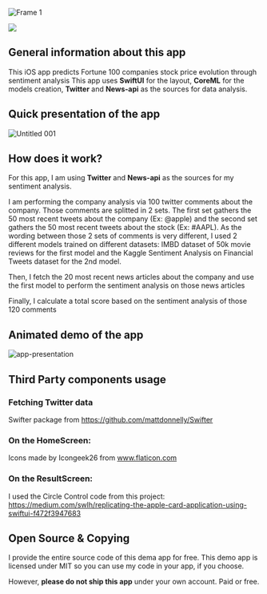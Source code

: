 ![Frame 1](https://user-images.githubusercontent.com/26531613/89218912-d9911580-d59c-11ea-8264-e44a06ca68ca.png)

<a href="https://apps.apple.com/us/app/ai-stock-forecasts/id1527494965?ign-mpt=uo%3D2"><img src="https://user-images.githubusercontent.com/26531613/94089836-1d0c4100-fde2-11ea-9893-3b6b7b3f0b22.png"></a>

## General information about this app

This iOS app predicts Fortune 100 companies stock price evolution through sentiment analysis
This app uses **SwiftUI** for the layout, **CoreML** for the models creation, **Twitter** and **News-api** as the sources for data analysis.

## Quick presentation of the app

![Untitled 001](https://user-images.githubusercontent.com/26531613/90335413-ee10dd00-dfa2-11ea-8fdc-c5b47f32738e.jpeg)

## How does it work?

For this app, I am using **Twitter** and **News-api** as the sources for my sentiment analysis.

I am performing the company analysis via 100 twitter comments about the company. Those comments are splitted in 2 sets. The first set gathers the 50 most recent tweets about the company (Ex: @apple) and the second set gathers the 50 most recent tweets about the stock (Ex: #AAPL).
As the wording between those 2 sets of comments is very different, I used 2 different models trained on different datasets: IMBD dataset of 50k movie reviews for the first model and the Kaggle Sentiment Analysis on Financial Tweets dataset for the 2nd model.

Then, I fetch the 20 most recent news articles about the company and use the first model to perform the sentiment analysis on those news articles

Finally, I calculate a total score based on the sentiment analysis of those 120 comments

## Animated demo of the app

![app-presentation](https://user-images.githubusercontent.com/26531613/90067490-2ff90500-dcbd-11ea-9138-92c5ff26f94c.gif)

## Third Party components usage

### Fetching Twitter data
Swifter package from https://github.com/mattdonnelly/Swifter

### On the HomeScreen:
Icons made by Icongeek26 from www.flaticon.com

### On the ResultScreen:
I used the Circle Control code from this project:
https://medium.com/swlh/replicating-the-apple-card-application-using-swiftui-f472f3947683

## Open Source & Copying

I provide the entire source code of this dema app for free. This demo app is licensed under MIT so you can use my code in your app, if you choose.

However, **please do not ship this app** under your own account. Paid or free.
